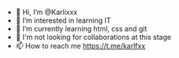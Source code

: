 - 👋 Hi, I’m @Karlixxx
- 👀 I’m interested in learning IT
- 🌱 I’m currently learning html, css and git
- 💞️ I'm not looking for collaborations at this stage
- 📫 How to reach me https://t.me/karlfxx

<!---
Karlixxx/Karlixxx is a ✨ special ✨ repository because its `README.md` (this file) appears on your GitHub profile.
You can click the Preview link to take a look at your changes.
--->
